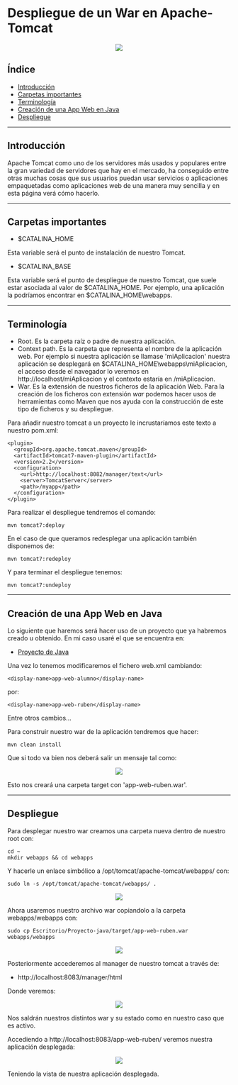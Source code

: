 # Despliegue de un War en Apache-Tomcat

<div align="center">
  <img src="../Imágenes/Despliegue de un War en Apache-Tomcat/Portada.png"/>
</div>

## Índice

- [Introducción](https://github.com/RubenGonz/Despliegues/blob/main/Apache/Despliegue%20de%20un%20War%20en%20Apache-Tomcat.md#introducci%C3%B3n)
- [Carpetas importantes](https://github.com/RubenGonz/Despliegues/blob/main/Apache/Despliegue%20de%20un%20War%20en%20Apache-Tomcat.md#carpetas-importantes)
- [Terminología](https://github.com/RubenGonz/Despliegues/blob/main/Apache/Despliegue%20de%20un%20War%20en%20Apache-Tomcat.md#terminolog%C3%ADa)
- [Creación de una App Web en Java](https://github.com/RubenGonz/Despliegues/blob/main/Apache/Despliegue%20de%20un%20War%20en%20Apache-Tomcat.md#creaci%C3%B3n-de-una-app-web-en-java)
- [Despliegue](https://github.com/RubenGonz/Despliegues/blob/main/Apache/Despliegue%20de%20un%20War%20en%20Apache-Tomcat.md#despliegue)

---

## Introducción

Apache Tomcat como uno de los servidores más usados y populares entre la gran variedad de servidores que hay en el mercado, ha conseguido entre otras muchas cosas que sus usuarios puedan usar servicios o aplicaciones empaquetadas como aplicaciones web de una manera muy sencilla y en esta página verá cómo hacerlo.

---

## Carpetas importantes

-  $CATALINA_HOME

Esta variable será el punto de instalación de nuestro Tomcat.

- $CATALINA_BASE  

Esta variable será el punto de despliegue de nuestro Tomcat, que suele estar asociada al valor de $CATALINA_HOME. Por ejemplo, una aplicación la podríamos encontrar en $CATALINA_HOME\webapps.

---

## Terminología

- Root. Es la carpeta raíz o padre de nuestra aplicación.
- Context path. Es la carpeta que representa el nombre de la aplicación web. Por ejemplo si nuestra aplicación se llamase 'miAplicacion' nuestra aplicación se desplegará en $CATALINA_HOME\webapps\miAplicacion, el acceso desde el navegador lo veremos en http://localhost/miAplicacion y el contexto estaría en /miAplicacion.
- War. Es la extensión de nuestros ficheros de la aplicación Web. Para la creación de los ficheros con extensión _war_ podemos hacer usos de herramientas como Maven que nos ayuda con la construcción de este tipo de ficheros y su despliegue.

Para añadir nuestro tomcat a un proyecto le incrustaríamos este texto a nuestro pom.xml:

```
<plugin>
  <groupId>org.apache.tomcat.maven</groupId>
  <artifactId>tomcat7-maven-plugin</artifactId>
  <version>2.2</version>
  <configuration>
    <url>http://localhost:8082/manager/text</url>
    <server>TomcatServer</server>
    <path>/myapp</path>
  </configuration>
</plugin>
```

Para realizar el despliegue tendremos el comando:

```console
mvn tomcat7:deploy
```

En el caso de que queramos redesplegar una aplicación también disponemos de:

```console
mvn tomcat7:redeploy
```

Y para terminar el despliegue tenemos:

```console
mvn tomcat7:undeploy
```

---

## Creación de una App Web en Java

Lo siguiente que haremos será hacer uso de un proyecto que ya habremos creado u obtenido. En mi caso usaré el que se encuentra en:

- [Proyecto de Java](https://github.com/jpexposito/docencia/tree/master/COMUN/ejemplos/java/app-web-demo)

Una vez lo tenemos modificaremos el fichero web.xml cambiando:

```
<display-name>app-web-alumno</display-name>  
```

por:

```
<display-name>app-web-ruben</display-name>
```
Entre otros cambios...

Para construir nuestro war de la aplicación tendremos que hacer:

```console
mvn clean install
```

Que si todo va bien nos deberá salir un mensaje tal como:

<div align="center">
  <img src="../Imágenes/Despliegue de un War en Apache-Tomcat/mvnClean.png"/>
</div>

Esto nos creará una carpeta target con 'app-web-ruben.war'. 

---

## Despliegue

Para desplegar nuestro war creamos una carpeta nueva dentro de nuestro root con:

```console
cd ~
mkdir webapps && cd webapps
```

Y hacerle un enlace simbólico a /opt/tomcat/apache-tomcat/webapps/ con:

```console
sudo ln -s /opt/tomcat/apache-tomcat/webapps/ .
```

<div align="center">
  <img src="../Imágenes/Despliegue de un War en Apache-Tomcat/enlaceSimbolico.png"/>
</div>

Ahora usaremos nuestro archivo war copiandolo a la carpeta webapps/webapps con:

```console
sudo cp Escritorio/Proyecto-java/target/app-web-ruben.war webapps/webapps
```

<div align="center">
  <img src="../Imágenes/Despliegue de un War en Apache-Tomcat/copiarWar.png"/>
</div>

Posteriormente accederemos al manager de nuestro tomcat a través de:

- http://localhost:8083/manager/html

Donde veremos:

<div align="center">
  <img src="../Imágenes/Despliegue de un War en Apache-Tomcat/manager.png"/>
</div>

Nos saldrán nuestros distintos war y su estado como en nuestro caso que es activo.

Accediendo a http://localhost:8083/app-web-ruben/ veremos nuestra aplicación desplegada:

<div align="center">
  <img src="../Imágenes/Despliegue de un War en Apache-Tomcat/VistaFinal.png"/>
</div>

Teniendo la vista de nuestra aplicación desplegada.